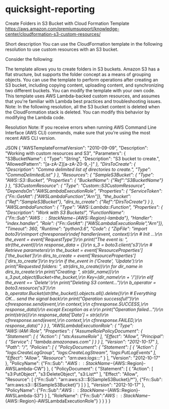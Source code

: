 # quicksight-reporting
Create Folders in S3 Bucket with Cloud Formation Template
https://aws.amazon.com/premiumsupport/knowledge-center/cloudformation-s3-custom-resources/

Short description
You can use the CloudFormation template in the following resolution to use custom resources with an S3 bucket.

Consider the following:

The template allows you to create folders in S3 buckets. Amazon S3 has a flat structure, but supports the folder concept as a means of grouping objects.
You can use the template to perform operations after creating an S3 bucket, including copying content, uploading content, and synchronizing two different buckets.
You can modify the template with your own code.
This template uses AWS Lambda-backed custom resources, and assumes that you're familiar with Lambda best practices and troubleshooting issues.
Note: In the following resolution, all the S3 bucket content is deleted when the CloudFormation stack is deleted. You can modify this behavior by modifying the Lambda code.

Resolution
Note: If you receive errors when running AWS Command Line Interface (AWS CLI) commands, make sure that you’re using the most recent AWS CLI version.

JSON
{
  "AWSTemplateFormatVersion": "2010-09-09",
  "Description": "Working with custom resources and S3",
  "Parameters": {
    "S3BucketName": {
      "Type": "String",
      "Description": "S3 bucket to create.",
      "AllowedPattern": "[a-zA-Z][a-zA-Z0-9_-]*"
    },
    "DirsToCreate": {
      "Description": "Comma delimited list of directories to create.",
      "Type": "CommaDelimitedList"
    }
  },
  "Resources": {
    "SampleS3Bucket": {
      "Type": "AWS::S3::Bucket",
      "Properties": {
        "BucketName": {"Ref":"S3BucketName"}
      }
    },
    "S3CustomResource": {
      "Type": "Custom::S3CustomResource",
      "DependsOn":"AWSLambdaExecutionRole",
      "Properties": {
        "ServiceToken": {"Fn::GetAtt": ["AWSLambdaFunction","Arn"]},
        "the_bucket": {"Ref":"SampleS3Bucket"},
        "dirs_to_create": {"Ref":"DirsToCreate"}
      }
    },
    "AWSLambdaFunction": {
      "Type": "AWS::Lambda::Function",
      "Properties": {
        "Description": "Work with S3 Buckets!",
        "FunctionName": {"Fn::Sub":"${AWS::StackName}-${AWS::Region}-lambda"},
        "Handler": "index.handler",
        "Role": {"Fn::GetAtt": ["AWSLambdaExecutionRole","Arn"]},
        "Timeout": 360,
        "Runtime": "python3.6",
        "Code": {
          "ZipFile": "import boto3\r\nimport cfnresponse\r\ndef handler(event, context):\r\n    # Init ...\r\n    the_event = event['RequestType']\r\n    print(\"The event is: \", str(the_event))\r\n    response_data = {}\r\n    s_3 = boto3.client('s3')\r\n    # Retrieve parameters\r\n    the_bucket = event['ResourceProperties']['the_bucket']\r\n    dirs_to_create = event['ResourceProperties']['dirs_to_create']\r\n    try:\r\n        if the_event in ('Create', 'Update'):\r\n            print(\"Requested folders: \", str(dirs_to_create))\r\n            for dir_name in dirs_to_create:\r\n                print(\"Creating: \", str(dir_name))\r\n                s_3.put_object(Bucket=the_bucket,\r\n                                Key=(dir_name\r\n                                    + '\/'))\r\n        elif the_event == 'Delete':\r\n            print(\"Deleting S3 content...\")\r\n            b_operator = boto3.resource('s3')\r\n            b_operator.Bucket(str(the_bucket)).objects.all().delete()\r\n        # Everything OK... send the signal back\r\n        print(\"Operation successful!\")\r\n        cfnresponse.send(event,\r\n                        context,\r\n                        cfnresponse.SUCCESS,\r\n                        response_data)\r\n    except Exception as e:\r\n        print(\"Operation failed...\")\r\n        print(str(e))\r\n        response_data['Data'] = str(e)\r\n        cfnresponse.send(event,\r\n                        context,\r\n                        cfnresponse.FAILED,\r\n                        response_data)"
        }
      }
    },
    "AWSLambdaExecutionRole": {
      "Type": "AWS::IAM::Role",
      "Properties": {
        "AssumeRolePolicyDocument": {
          "Statement": [
            {
              "Action": [
                "sts:AssumeRole"
              ],
              "Effect": "Allow",
              "Principal": {
                "Service": [
                  "lambda.amazonaws.com"
                ]
              }
            }
          ],
          "Version": "2012-10-17"
        },
        "Path": "/",
        "Policies": [
          {
            "PolicyDocument": {
              "Statement": [
                {
                  "Action": [
                    "logs:CreateLogGroup",
                    "logs:CreateLogStream",
                    "logs:PutLogEvents"
                  ],
                  "Effect": "Allow",
                  "Resource": "arn:aws:logs:*:*:*"
                }
              ],
              "Version": "2012-10-17"
            },
            "PolicyName": {"Fn::Sub": "${AWS::StackName}-${AWS::Region}-AWSLambda-CW"}
          },
          {
            "PolicyDocument": {
              "Statement": [
                {
                  "Action": [
                    "s3:PutObject",
                    "s3:DeleteObject",
                    "s3:List*"
                  ],
                  "Effect": "Allow",
                  "Resource": [
                    {"Fn::Sub": "arn:aws:s3:::${SampleS3Bucket}/*"},
                    {"Fn::Sub": "arn:aws:s3:::${SampleS3Bucket}"}
                  ]
                }
              ],
              "Version": "2012-10-17"
            },
            "PolicyName": {"Fn::Sub":"${AWS::StackName}-${AWS::Region}-AWSLambda-S3"}
          }
        ],
        "RoleName": {"Fn::Sub":"${AWS::StackName}-${AWS::Region}-AWSLambdaExecutionRole"}
      }
    }
  }
}
